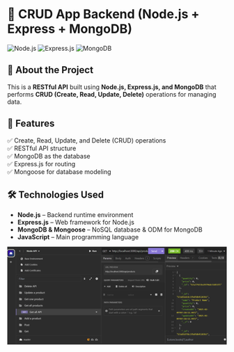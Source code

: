 
# 🚀 CRUD App Backend (Node.js + Express + MongoDB)

![Node.js](https://img.shields.io/badge/Node.js-43853D?style=for-the-badge&logo=node.js&logoColor=white)
![Express.js](https://img.shields.io/badge/Express.js-000000?style=for-the-badge&logo=express&logoColor=white)
![MongoDB](https://img.shields.io/badge/MongoDB-4EA94B?style=for-the-badge&logo=mongodb&logoColor=white)

## 📖 About the Project
This is a **RESTful API** built using **Node.js, Express.js, and MongoDB** that performs **CRUD (Create, Read, Update, Delete)** operations for managing data.

## 🎯 Features
✅ Create, Read, Update, and Delete (CRUD) operations  
✅ RESTful API structure  
✅ MongoDB as the database  
✅ Express.js for routing  
✅ Mongoose for database modeling  

## 🛠️ Technologies Used
- **Node.js** – Backend runtime environment  
- **Express.js** – Web framework for Node.js  
- **MongoDB & Mongoose** – NoSQL database & ODM for MongoDB  
- **JavaScript** – Main programming language

![API Testing Screenshot](https://raw.githubusercontent.com/Goutam990/Crud-app-backend/main./Screenshots/API-Testing.png)


